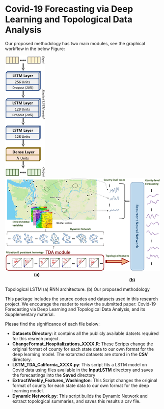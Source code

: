 # Covid-19 Forecasting via Deep Learning and Topological Data Analysis


Our proposed methodology has two main modules, see the graphical workflow in the below Figure:



<p float="left">
  <img src="Images/RNN_Architecture_page-0001.jpg" width="130" /> 
  <img  width="40" />
  <img src="Images/WorkflowMethod_page-0001.jpg" width="650" /> 
  <img  width="90" />
  <b>(a)</b>
  <img  width="400" />
  <b>(b)</b>
</p>

Topological LSTM (a) RNN architecture. (b) Our proposed methodology


This package includes the source codes and datasets used in this research project. We encourage the reader to review the submitted paper: Covid-19 Forecasting via Deep Learning and Topological Data Analysis, and its Supplementary material.


Plesae find the significance of each file below:

* **Datasets Directory**: it contains all the publicly available datsets required for this resrech project. 
* **ChangeFormat_Hospitalizations_XXXX.R**: These Scripts change the original format of county for each state data to our own format for the deep learning model. The extarcted datasets are stored in the **CSV** directory.
* **LSTM_TDA_California_XXXX.py**: This script fits a LSTM model on Covid data using files available in the **InputLSTM** directory and saves the forecastings into the **Saved** directory
* **ExtractWeekly_Features_Washington**:  This Script changes the original format of county for each state data to our own format for the deep learning model.
* **Dynamic Network.py**: This script builds the Dynamic Network and extract topological summaries, and saves this  results a csv file.




